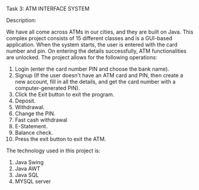 Task 3: ATM INTERFACE SYSTEM

Description:

We have all come across ATMs in our cities, and they are built on Java. This complex project consists of
15 different classes and is a GUI-based application. When the system starts, the user is
entered with the card number and pin. On entering the details successfully, ATM functionalities
are unlocked. The project allows for the following operations:
1. Login (enter the card number PIN and choose the bank name).
2. Signup (If the user doesn't have an ATM card and PIN, then create a new account, fill in all the details, and get the card number with a computer-generated PIN).
3. Click the Exit button to exit the program.
4. Deposit.
5. Withdrawal.
6. Change the PIN.
7. Fast cash withdrawal
8. E-Statement.
9. Balance check.
10. Press the exit button to exit the ATM.

The technology used in this project is:

1. Java Swing
2. Java AWT
3. Java SQL
4. MYSQL server

